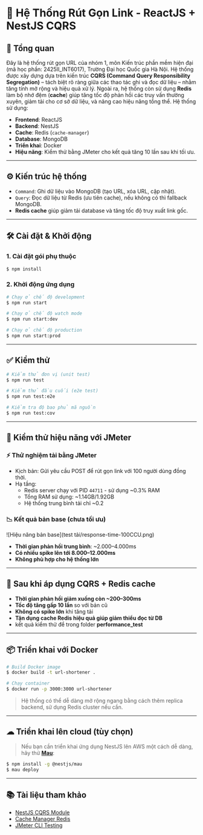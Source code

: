 
# 🔗 Hệ Thống Rút Gọn Link - ReactJS + NestJS CQRS

## 🧩 Tổng quan

Đây là hệ thống rút gọn URL của nhóm 1, môn Kiến trúc phần mềm hiện đại (mã học phần: 2425II_INT6017), Trường Đại học Quốc gia Hà Nội. Hệ thống được xây dựng dựa trên kiến trúc **CQRS (Command Query Responsibility Segregation)** – tách biệt rõ ràng giữa các thao tác ghi và đọc dữ liệu – nhằm tăng tính mở rộng và hiệu quả xử lý. Ngoài ra, hệ thống còn sử dụng **Redis** làm bộ nhớ đệm (**cache**) giúp tăng tốc độ phản hồi các truy vấn thường xuyên, giảm tải cho cơ sở dữ liệu, và nâng cao hiệu năng tổng thể. Hệ thống sử dụng:

- **Frontend**: ReactJS
- **Backend**: NestJS
- **Cache**: Redis (`cache-manager`)
- **Database**: MongoDB
- **Triển khai**: Docker
- **Hiệu năng**: Kiểm thử bằng JMeter cho kết quả tăng 10 lần sau khi tối ưu.

---

## ⚙️ Kiến trúc hệ thống

- `Command`: Ghi dữ liệu vào MongoDB (tạo URL, xóa URL, cập nhật).
- `Query`: Đọc dữ liệu từ Redis (ưu tiên cache), nếu không có thì fallback MongoDB.
- **Redis cache** giúp giảm tải database và tăng tốc độ truy xuất link gốc.

---

## 🛠 Cài đặt & Khởi động

### 1. Cài đặt gói phụ thuộc

```bash
$ npm install
```

### 2. Khởi động ứng dụng

```bash
# Chạy ở chế độ development
$ npm run start

# Chạy ở chế độ watch mode
$ npm run start:dev

# Chạy ở chế độ production
$ npm run start:prod
```

---

## ✅ Kiểm thử

```bash
# Kiểm thử đơn vị (unit test)
$ npm run test

# Kiểm thử đầu cuối (e2e test)
$ npm run test:e2e

# Kiểm tra độ bao phủ mã nguồn
$ npm run test:cov
```

---

## 🧪 Kiểm thử hiệu năng với JMeter

### ⚡ Thử nghiệm tải bằng JMeter

- Kịch bản: Gửi yêu cầu POST để rút gọn link với 100 người dùng đồng thời.
- Hạ tầng: 
  - Redis server chạy với PID `44711` - sử dụng ~0.3% RAM
  - Tổng RAM sử dụng: ~1.14GB/1.92GB
  - Hệ thống trung bình tải chỉ ~0.2

### 📉 Kết quả bản base (chưa tối ưu)

![Hiệu năng bản base](test tải/response-time-100CCU.png)

- **Thời gian phản hồi trung bình**: ~2.000–4.000ms
- **Có nhiều spike lên tới 8.000–12.000ms**
- **Không phù hợp cho hệ thống lớn**

---

## 🚀 Sau khi áp dụng CQRS + Redis cache

- **Thời gian phản hồi giảm xuống còn ~200–300ms**
- **Tốc độ tăng gấp 10 lần** so với bản cũ
- **Không có spike lớn** khi tăng tải
- **Tận dụng cache Redis hiệu quả giúp giảm thiểu đọc từ DB**
- kết quả kiểm thử để trong folder **performance_test**
---

## 📦 Triển khai với Docker 

```bash
# Build Docker image
$ docker build -t url-shortener .

# Chạy container
$ docker run -p 3000:3000 url-shortener
```

> Hệ thống có thể dễ dàng mở rộng ngang bằng cách thêm replica backend, sử dụng Redis cluster nếu cần.

---

## ☁ Triển khai lên cloud (tùy chọn)

> Nếu bạn cần triển khai ứng dụng NestJS lên AWS một cách dễ dàng, hãy thử **[Mau](https://mau.nestjs.com)**:

```bash
$ npm install -g @nestjs/mau
$ mau deploy
```

---

## 📚 Tài liệu tham khảo

- [NestJS CQRS Module](https://docs.nestjs.com/recipes/cqrs)
- [Cache Manager Redis](https://www.npmjs.com/package/cache-manager-ioredis)
- [JMeter CLI Testing](https://jmeter.apache.org/usermanual/)
